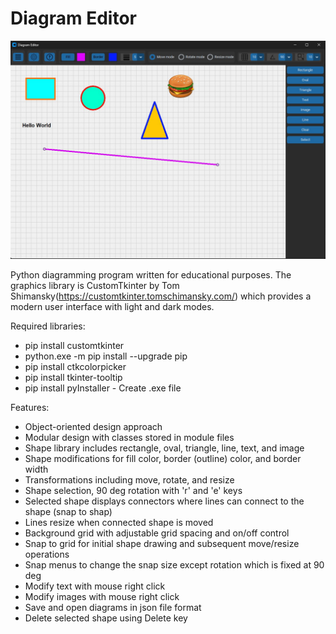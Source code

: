 # Diagram Editor

![screen_captures\Screenshot 2023-10-09 052605.jpg](https://github.com/rcrist/DiagramEditor/blob/master/screen_captures/Screenshot%202023-10-09%20052605.jpg)

Python diagramming program written for educational purposes. The graphics library is CustomTkinter by 
Tom Shimansky(https://customtkinter.tomschimansky.com/) which provides a modern user interface with light and 
dark modes.

Required libraries:
 -  pip install customtkinter
 -  python.exe -m pip install --upgrade pip
 -  pip install ctkcolorpicker
 -  pip install tkinter-tooltip
 -  pip install pyInstaller - Create .exe file

Features:
 - Object-oriented design approach
 - Modular design with classes stored in module files
 - Shape library includes rectangle, oval, triangle, line, text, and image
 - Shape modifications for fill color, border (outline) color, and border width
 - Transformations including move, rotate, and resize
 - Shape selection, 90 deg rotation with 'r' and 'e' keys
 - Selected shape displays connectors where lines can connect to the shape (snap to shap)
 - Lines resize when connected shape is moved
 - Background grid with adjustable grid spacing and on/off control
 - Snap to grid for initial shape drawing and subsequent move/resize operations
 - Snap menus to change the snap size except rotation which is fixed at 90 deg
 - Modify text with mouse right click
 - Modify images with mouse right click
 - Save and open diagrams in json file format
 - Delete selected shape using Delete key
